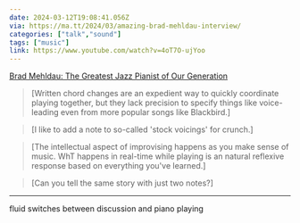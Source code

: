 ```yaml
---
date: 2024-03-12T19:08:41.056Z
via: https://ma.tt/2024/03/amazing-brad-mehldau-interview/
categories: ["talk","sound"]
tags: ["music"]
link: https://www.youtube.com/watch?v=4oT7O-ujYoo
---
```

[Brad Mehldau: The Greatest Jazz Pianist of Our Generation](https://www.youtube.com/watch?v=4oT7O-ujYoo)

> [Written chord changes are an expedient way to quickly coordinate playing together, but they lack precision to specify things like voice-leading even from more popular songs like Blackbird.]

> [I like to add a note to so-called 'stock voicings' for crunch.]

> [The intellectual aspect of improvising happens as you make sense of music. WhT happens in real-time while playing is an natural reflexive response based on everything you've learned.]

> [Can you tell the same story with just two notes?]

---

fluid switches between discussion and piano playing
